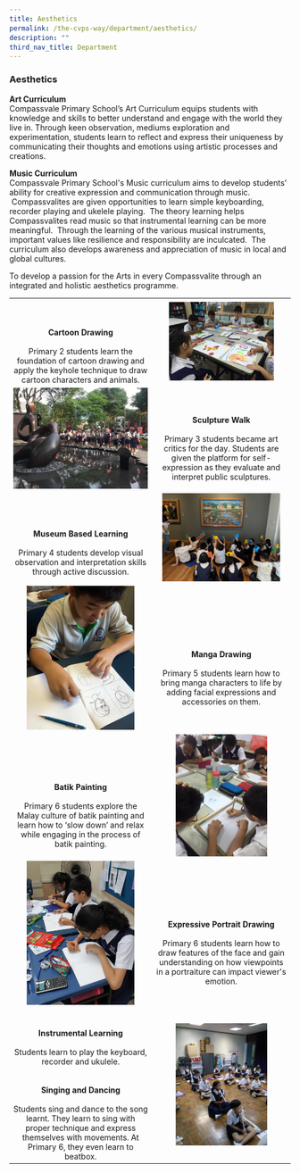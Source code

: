 ```yaml
---
title: Aesthetics
permalink: /the-cvps-way/department/aesthetics/
description: ""
third_nav_title: Department
---
```

### **Aesthetics**
**Art Curriculum**<br>
Compassvale Primary School’s Art Curriculum equips students with knowledge and skills to better understand and engage with the world they live in. Through keen observation, mediums exploration and experimentation, students learn to reflect and express their uniqueness by communicating their thoughts and emotions using artistic processes and creations.

**Music Curriculum**<br>
Compassvale Primary School's Music curriculum aims to develop students' ability for creative expression and communication through music.   Compassvalites are given opportunities to learn simple keyboarding, recorder playing and ukelele playing.  The theory learning helps Compassvalites read music so that instrumental learning can be more meaningful.  Through the learning of the various musical instruments, important values like resilience and responsibility are inculcated.  The curriculum also develops awareness and appreciation of music in local and global cultures.

To develop a passion for the Arts in every Compassvalite through an integrated and holistic aesthetics programme.

|  |  |
|:---:|:---:|
| <br><br><br>**Cartoon Drawing**<br><br>Primary 2 students learn the foundation of cartoon drawing and apply the keyhole technique to draw cartoon characters and animals. | <img src="/images/aesthetics1.jpg" style="width:80%"> |
| <img src="/images/aesthetics2.jpg" style="width:100%"> | <br><br>**Sculpture Walk**<br><br>Primary 3 students became art critics for the day. Students are given the platform for self-expression as they evaluate and interpret public sculptures. |
| <br><br><br>**Museum Based Learning** <br><br> Primary 4 students develop visual observation and interpretation skills through active discussion.  | <img src="/images/aesthetics3.jpg" style="width:90%"> |
| <img src="/images/aesthetics4.jpg" style="width:80%"> | <br><br><br><br>**Manga Drawing**<br><br>Primary 5 students learn how to bring manga characters to life by adding facial expressions and accessories on them. |
| <br><br><br><br>**Batik Painting** <br><br> Primary 6 students explore the Malay culture of batik painting and learn how to ‘slow down’ and relax while engaging in the process of batik painting. | <img src="/images/aesthetics5.jpg" style="width:70%"> |
| <img src="/images/aesthetics6.jpg" style="width:80%"> | <br><br><br><br>**Expressive Portrait Drawing**<br><br>Primary 6 students learn how to draw features of the face and gain understanding on how viewpoints in a portraiture can impact viewer's emotion. |
| <br><br>**Instrumental Learning**<br><br>Students learn to play the keyboard, recorder and ukulele.<br><br><br>**Singing and Dancing**<br><br>Students sing and dance to the song learnt. They learn to sing with proper technique and express themselves with movements.  At Primary 6, they even learn to beatbox.| <img src="/images/aesthetics7.jpg" style="width:70%"> |